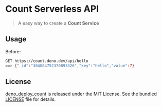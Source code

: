 # Count Serverless API

> A easy way to create a **Count Service**

## Usage

Before:

```bash
GET https://count.deno.dev/api/hello
==> {"_id":"304884752370893326","key":"hello","value":7}
```

## License

[deno_deploy_count](https://github.com/justjavac/deno_deploy_count) is released
under the MIT License. See the bundled
[LICENSE](https://github.com/justjavac/deno_deploy_count/blob/main/LICENSE) file
for details.
